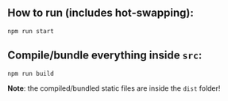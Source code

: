 ## How to run (includes hot-swapping):
```
npm run start
```

## Compile/bundle everything inside `src`:
```
npm run build
```

**Note**: the compiled/bundled static files are inside the `dist` folder!